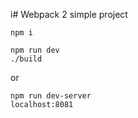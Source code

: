 i# Webpack 2 simple project

```
npm i
```
```
npm run dev
./build
```
or
```
npm run dev-server
localhost:8081
```

